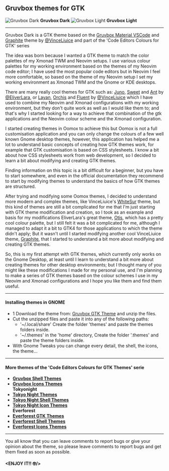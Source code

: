 ## Gruvbox themes for GTK

![Gruvbox Dark](https://github.com/Fausto-Korpsvart/Gruvbox-GTK-Theme/blob/master/screenshoots/gruvbox_dark.png)
**Gruvbox Dark**
![Gruvbox Light](https://github.com/Fausto-Korpsvart/Gruvbox-GTK-Theme/blob/master/screenshoots/gruvbox-light.png)
**Gruvbox Light**

---

Gruvbox Dark is a GTK theme based on the [Gruvbox Material VSCode](https://github.com/sainnhe/gruvbox-material-vscod) and [Graphite](https://www.pling.com/p/1598493) theme by [@VinceLiuice](https://www.pling.com/u/vinceliuice) and part of the 'Code Editors Colours for GTK' series

The idea was born because I wanted a GTK theme to match the color palettes of my Xmonad TWM and Neovim setups. I use various colour palettes for my working environment based on the themes of my Neovim code editor; I have used the most popular code editors but in Neovim I feel more comfortable, so based on the theme of my Neovim setup I set my working environment as Xmonad TWM and the Gnome or KDE desktops.

There are many really cool themes for GTK such as:  [Juno](https://www.pling.com/p/1280977), [Sweet](https://www.pling.com/p/1253385) and [Ant](https://www.pling.com/p/1099856) by [@EliverLara](https://www.pling.com/u/eliverlara), or [Layan](https://www.pling.com/p/1309214), [Orchis](https://www.pling.com/p/1357889) and [Fluent](https://www.pling.com/p/1477941) by [@VinceLiuice](https://www.pling.com/u/vinceliuice) which I have used to combine my Neovim and Xmonad configurations with my working environment, but they don't quite work as well as I would like them to; and that's why I started looking for a way to achieve that combination of the gtk applications and the Neovim colour scheme and the Xmonad configuration.

I started creating themes in Oomox to achieve this but Oomox is not a full customisation application and you can only change the colours of a few well known Gnome desktop themes, however, this application has helped me a lot to understand basic concepts of creating how GTK themes work, for example that GTK customisation is based on CSS stylesheets.
I know a bit about how CSS stylesheets work from web development, so I decided to learn a bit about modifying and creating GTK themes.

Finding information on this topic is a bit difficult for a beginner, but you have to start somewhere, and even in the official documentation they recommend to start by modifying themes to understand the basics of how GTK themes are structured.

After trying and modifying some Oomox themes, I decided to understand more modern and complex themes, like VinceLiuice's [WhiteSur](https://www.pling.com/p/1403328) theme, but this kind of themes are still a bit complicated for me that I'm just starting with GTK theme modification and creation, so I took as an example and basis for my modifications EliverLara's great theme, [Otis](https://www.pling.com/p/1619506), which has a pretty cool colour palette, but I still felt it was a bit complicated for me, although I managed to adapt it a bit to GTK4 for those applications to which the theme didn't apply; But it wasn't until I started modifying another cool VinceLiuice theme, [Graphite](https://www.pling.com/p/1598493), that I started to understand a bit more about modifying and creating GTK themes.

So, this is my first attempt with GTK themes, which currently only works on the Gnome Desktop, at least until I learn to understand a bit more about creating themes for other desktop environments; but I thought many of you might like these modifications I made for my personal use, and I'm planning to make a series of GTK themes based on the colour schemes I use in my Neovim and Xmonad configurations and I hope you like them and find them useful.

---

#### Installing themes in GNOME

- 1 Download the theme from: [Gruvbox GTK Theme](https://) and unzip the files.
- Cut the unzipped files and paste it into any of the following paths:
  - '~/.local/share' Create the folder 'themes' and paste the themes folders inside.
  - '~/.themes' in the 'home' directory, Create the folder '.themes' and paste the theme folders inside.
- With Gnome Tweaks you can change every detail, the shell, the icons, the theme...

---

#### More themes of the 'Code Editors Colours for GTK Themes' serie

- [**Gruvbox Shell Themes**](https://www.pling.com/p/1681451/) <br>
- [**Gruvbox Icons Themes**](https://www.pling.com/p/1681460/) <br>
**Tokyonight**
- [**Tokyo Night Themes**](https://www.pling.com/p/1681315/) <br>
- [**Tokyo Night Shell Themes**](https://www.pling.com/p/1681470/) <br>
- [**Tokyo Night Icon Themes**](https://www.pling.com/p/1681475/) <br>
**Everforest**
- [**Everforest GTK Themes**](https://www.pling.com/p/1695467/) <br>
- [**Everforest Shell Themes**](https://www.pling.com/p/1695475/) <br>
- [**Everforest Icons Themes**](https://www.pling.com/p/1695476/) <br>

---

You all know that you can leave comments to report bugs or give your opinion about the theme, so please leave comments to report bugs and get them fixed as soon as possible.

#### **<ENJOY IT!! :nerd_face:/>**
